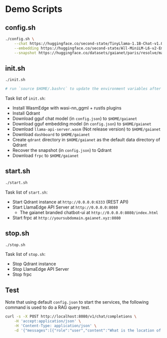 # Demo Scripts

## config.sh

```bash
./config.sh \
    --chat https://huggingface.co/second-state/TinyLlama-1.1B-Chat-v1.0-GGUF/resolve/main/TinyLlama-1.1B-Chat-v1.0-Q5_K_M.gguf \
    --embedding https://huggingface.co/second-state/All-MiniLM-L6-v2-Embedding-GGUF/resolve/main/all-MiniLM-L6-v2-ggml-model-f16.gguf \
    --snapshot https://huggingface.co/datasets/gaianet/paris/resolve/main/paris_384_all-minilm-l6-v2_f16.snapshot
```

## init.sh

```bash
./init.sh

# run `source $HOME/.bashrc` to update the environment variables after running `init.sh`
```

Task list of `init.sh`:

- Install WasmEdge with wasi-nn_ggml + rustls plugins
- Install Qdrant
- Download gguf chat model (in `config.json`) to `$HOME/gaianet`
- Download gguf embedding model (in `config.json`) to `$HOME/gaianet`
- Download `llama-api-server.wasm` (Not release version) to `$HOME/gaianet`
- Download `dashboard` to `$HOME/gaianet`
- Create `qdrant` directory in `$HOME/gaianet` as the default data directory of Qdrant
- Recover the snapshot (in `config.json`) to Qdrant
- Download `frpc` to `$HOME/gaianet`

## start.sh

```bash
./start.sh
```

Task list of `start.sh`:

- Start Qdrant instance at `http://0.0.0.0:6333` (REST API)
- Start LlamaEdge API Server at `http://0.0.0.0:8080`
  - The gaianet branded chatbot-ui at `http://0.0.0.0:8080/index.html`
- Start frpc at `http://yoursubdomain.gaianet.xyz:8080`

## stop.sh

```bash
./stop.sh
```

Task list of `stop.sh`:

- Stop Qdrant instance
- Stop LlamaEdge API Server
- Stop frpc

## Test

Note that using default `config.json` to start the services, the following command is used to do a RAG query test.

```bash
curl -s -X POST http://localhost:8080/v1/chat/completions \
    -H 'accept:application/json' \
    -H 'Content-Type: application/json' \
    -d '{"messages":[{"role":"user","content":"What is the location of Paris, France on the Seine River?\n"}],"model":"TinyLlama-1.1B-Chat-v1.0-Q5_K_M","stream":false}'
```
